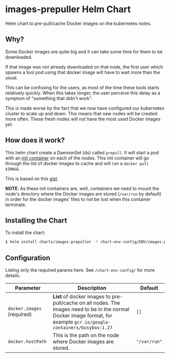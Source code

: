 # images-prepuller Helm Chart

Helm chart to pre-pull/cache Docker images on the kubernetes notes.


## Why?

Some Docker images are quite big and it can take some time for
them to be downloaded.

If that image was not already downloaded on that node, the first user
which spawns a tool pod using that docker image will have to wait more than
the usual.

This can be confusing for the users, as most of the time these
tools starts relatively quickly. When this takes longer, the user
perceive this delay as a symptom of "something that didn't work".

This is made worse by the fact that we now have configured our
kubernetes cluster to scale up and down. This means that new
nodes will be created more often. These fresh nodes
will not have the most used Docker images yet.


## How does it work?

This helm chart create a DaemonSet (ds) called `prepull`.
It will start a pod with an [init container] on each of the nodes.
This init container will go through the list of docker images to
cache and will run a `docker pull $IMAGE`.

This is based on this [gist].

**NOTE**: As these init containers are, well, containers we need
to mount the node's directory where the Docker images are stored
(`/var/run` by default) in order for the docker images' files to not be
lost when this container terminate.


[init container]: https://kubernetes.io/docs/concepts/workloads/pods/init-containers/
[gist]: https://gist.github.com/itaysk/7bc3e56d69c4d72a549286d98fd557dd


## Installing the Chart

To install the chart:

```bash
$ helm install charts/images-prepuller -f chart-env-config/ENV/images-prepuller.yml --name images-prepuller --namespace default
```


## Configuration

Listing only the required params here. See `/chart-env-config/` for more details.

| Parameter  | Description     | Default |
| ---------- | --------------- | ------- |
| `docker.images` (required) | **List** of docker images to pre-pull/cache on all nodes. The images need to be in the normal Docker image format, for example `gcr.io/google-containers/busybox:1.27` | `[]` |
| `docker.hostPath` | This is the path on the node where Docker images are stored. | `"/var/run"` |
